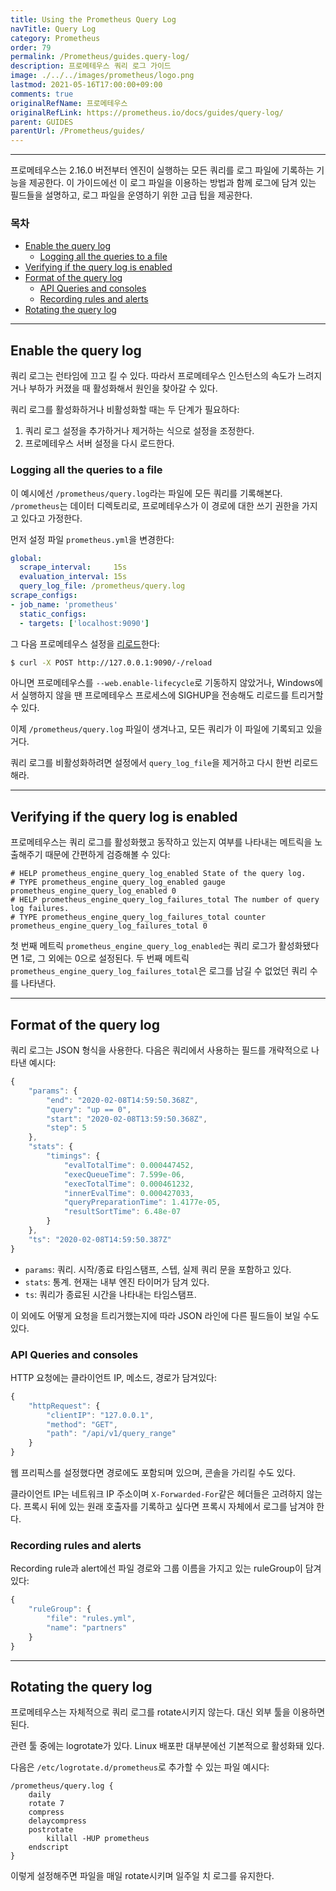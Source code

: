 ```yaml
---
title: Using the Prometheus Query Log
navTitle: Query Log
category: Prometheus
order: 79
permalink: /Prometheus/guides.query-log/
description: 프로메테우스 쿼리 로그 가이드
image: ./../../images/prometheus/logo.png
lastmod: 2021-05-16T17:00:00+09:00
comments: true
originalRefName: 프로메테우스
originalRefLink: https://prometheus.io/docs/guides/query-log/
parent: GUIDES
parentUrl: /Prometheus/guides/
---
```


---

프로메테우스는 2.16.0 버전부터 엔진이 실행하는 모든 쿼리를 로그 파일에 기록하는 기능을 제공한다. 이 가이드에선 이 로그 파일을 이용하는 방법과 함께 로그에 담겨 있는 필드들을 설명하고, 로그 파일을 운영하기 위한 고급 팁을 제공한다.

### 목차

- [Enable the query log](#enable-the-query-log)
  + [Logging all the queries to a file](#logging-all-the-queries-to-a-file)
- [Verifying if the query log is enabled](#verifying-if-the-query-log-is-enabled)
- [Format of the query log](#format-of-the-query-log)
  + [API Queries and consoles](#api-queries-and-consoles)
  + [Recording rules and alerts](#recording-rules-and-alerts)
- [Rotating the query log](#rotating-the-query-log)

---

## Enable the query log

쿼리 로그는 런타임에 끄고 킬 수 있다. 따라서 프로메테우스 인스턴스의 속도가 느려지거나 부하가 커졌을 때 활성화해서 원인을 찾아갈 수 있다.

쿼리 로그를 활성화하거나 비활성화할 때는 두 단계가 필요하다:

1. 쿼리 로그 설정을 추가하거나 제거하는 식으로 설정을 조정한다.
2. 프로메테우스 서버 설정을 다시 로드한다.

### Logging all the queries to a file

이 예시에선 `/prometheus/query.log`라는 파일에 모든 쿼리를 기록해본다. `/prometheus`는 데이터 디렉토리로, 프로메테우스가 이 경로에 대한 쓰기 권한을 가지고 있다고 가정한다.

먼저 설정 파일 `prometheus.yml`을 변경한다:

```yaml
global:
  scrape_interval:     15s
  evaluation_interval: 15s
  query_log_file: /prometheus/query.log
scrape_configs:
- job_name: 'prometheus'
  static_configs:
  - targets: ['localhost:9090']
```

그 다음 프로메테우스 설정을 [리로드](../management-api/#reload)한다:

```sh
$ curl -X POST http://127.0.0.1:9090/-/reload
```

아니면 프로메테우스를 `--web.enable-lifecycle`로 기동하지 않았거나, Windows에서 실행하지 않을 땐 프로메테우스 프로세스에 SIGHUP을 전송해도 리로드를 트리거할 수 있다.

이제 `/prometheus/query.log` 파일이 생겨나고, 모든 쿼리가 이 파일에 기록되고 있을 거다.

쿼리 로그를 비활성화하려면 설정에서 `query_log_file`을 제거하고 다시 한번 리로드해라.

---

## Verifying if the query log is enabled

프로메테우스는 쿼리 로그를 활성화했고 동작하고 있는지 여부를 나타내는 메트릭을 노출해주기 때문에 간편하게 검증해볼 수 있다:

```prometheus
# HELP prometheus_engine_query_log_enabled State of the query log.
# TYPE prometheus_engine_query_log_enabled gauge
prometheus_engine_query_log_enabled 0
# HELP prometheus_engine_query_log_failures_total The number of query log failures.
# TYPE prometheus_engine_query_log_failures_total counter
prometheus_engine_query_log_failures_total 0
```

첫 번째 메트릭 `prometheus_engine_query_log_enabled`는 쿼리 로그가 활성화됐다면 1로, 그 외에는 0으로 설정된다. 두 번째 메트릭 `prometheus_engine_query_log_failures_total`은 로그를 남길 수 없었던 쿼리 수를 나타낸다.

---

## Format of the query log

쿼리 로그는 JSON 형식을 사용한다. 다음은 쿼리에서 사용하는 필드를 개략적으로 나타낸 예시다:

```js
{
    "params": {
        "end": "2020-02-08T14:59:50.368Z",
        "query": "up == 0",
        "start": "2020-02-08T13:59:50.368Z",
        "step": 5
    },
    "stats": {
        "timings": {
            "evalTotalTime": 0.000447452,
            "execQueueTime": 7.599e-06,
            "execTotalTime": 0.000461232,
            "innerEvalTime": 0.000427033,
            "queryPreparationTime": 1.4177e-05,
            "resultSortTime": 6.48e-07
        }
    },
    "ts": "2020-02-08T14:59:50.387Z"
}
```

- `params`: 쿼리. 시작/종료 타임스탬프, 스텝, 실제 쿼리 문을 포함하고 있다.
- `stats`: 통계. 현재는 내부 엔진 타이머가 담겨 있다.
- `ts`: 쿼리가 종료된 시간을 나타내는 타임스탬프.

이 외에도 어떻게 요청을 트리거했는지에 따라 JSON 라인에 다른 필드들이 보일 수도 있다.

### API Queries and consoles

HTTP 요청에는 클라이언트 IP, 메소드, 경로가 담겨있다:

```js
{
    "httpRequest": {
        "clientIP": "127.0.0.1",
        "method": "GET",
        "path": "/api/v1/query_range"
    }
}
```

웹 프리픽스를 설정했다면 경로에도 포함되며 있으며, 콘솔을 가리킬 수도 있다.

클라이언트 IP는 네트워크 IP 주소이며 `X-Forwarded-For`같은 헤더들은 고려하지 않는다. 프록시 뒤에 있는 원래 호출자를 기록하고 싶다면 프록시 자체에서 로그를 남겨야 한다.

### Recording rules and alerts

Recording rule과 alert에선 파일 경로와 그룹 이름을 가지고 있는 ruleGroup이 담겨있다:

```js
{
    "ruleGroup": {
        "file": "rules.yml",
        "name": "partners"
    }
}
```

---

## Rotating the query log

프로메테우스는 자체적으로 쿼리 로그를 rotate시키지 않는다. 대신 외부 툴을 이용하면 된다.

관련 툴 중에는 logrotate가 있다. Linux 배포판 대부분에선 기본적으로 활성화돼 있다.

다음은 `/etc/logrotate.d/prometheus`로 추가할 수 있는 파일 예시다:

```
/prometheus/query.log {
    daily
    rotate 7
    compress
    delaycompress
    postrotate
        killall -HUP prometheus
    endscript
}
```

이렇게 설정해주면 파일을 매일 rotate시키며 일주일 치 로그를 유지한다.